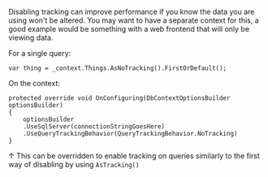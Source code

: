Disabling tracking can improve performance if you know the data you are using won't be altered.  You may want to have a separate context for this, a good example would be something with a web frontend that will only be viewing data.

For a single query: 
```
var thing = _context.Things.AsNoTracking().FirstOrDefault();
```

On the context:
```
protected override void OnConfiguring(DbContextOptionsBuilder optionsBuilder)
{
    optionsBuilder
    .UseSqlServer(connectionStringGoesHere)
    .UseQueryTrackingBehavior(QueryTrackingBehavior.NoTracking)       
}
```
↑ This can be overridden to enable tracking on queries similarly to the first way of disabling by using `AsTracking()`
